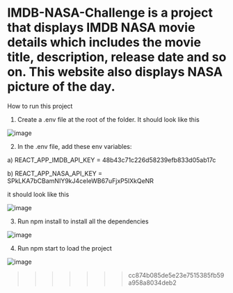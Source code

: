 # IMDB-NASA-Challenge is a project that displays IMDB NASA movie details which includes the movie title, description, release date and so  on. This website also displays NASA picture of the day.


How to run this project
1) Create a .env file at the root of the folder. It should look like this

![image](https://user-images.githubusercontent.com/67685165/200194657-e3df42dc-c9f8-4ec4-a649-7156ddc497e5.png)



2) In the .env file, add these env variables:

a) REACT_APP_IMDB_API_KEY = 48b43c71c226d58239efb833d05ab17c

b) REACT_APP_NASA_API_KEY = SPkLKA7bCBamNIY9kJ4ceIeWB67uFjxP5lXkQeNR

it should look like this

![image](https://user-images.githubusercontent.com/67685165/200194556-31ce76e8-7520-484a-83ba-dc54785d00bd.png)


3) Run npm install to install all the dependencies

![image](https://user-images.githubusercontent.com/67685165/200194694-30689081-0d2b-456c-a24c-da1ae781bcd2.png)


4) Run npm start to load the project

![image](https://user-images.githubusercontent.com/67685165/200194719-d059381f-79d6-47a3-a169-d80d94e18851.png)
>>>>>>> cc874b085de5e23e7515385fb59a958a8034deb2
